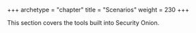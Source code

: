 +++
archetype = "chapter"
title = "Scenarios"
weight = 230
+++

This section covers the tools built into Security Onion.
